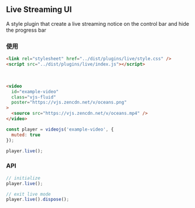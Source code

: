 ## Live Streaming UI <!-- {docsify-ignore-all} -->

A style plugin that create a live streaming notice on the control bar and hide the progress bar

### 使用

```html inject keep
<link rel="stylesheet" href="../dist/plugins/live/style.css" />
<script src="../dist/plugins/live/index.js"></script>
```

<br />

```html inject
<video
  id="example-video"
  class="vjs-fluid"
  poster="https://vjs.zencdn.net/v/oceans.png"
>
  <source src="https://vjs.zencdn.net/v/oceans.mp4" />
</video>
```

```js run
const player = videojs('example-video', {
  muted: true
});

player.live();
```

### API

```js
// initialize
player.live();

// exit live mode
player.live().dispose();
```
